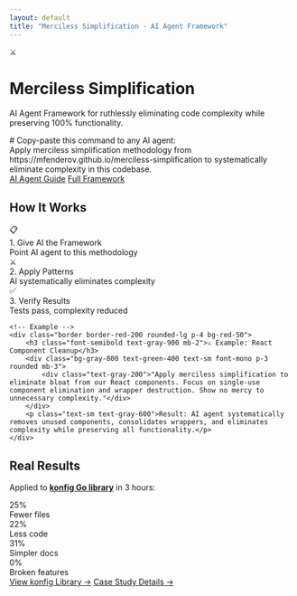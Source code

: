 ```yaml
---
layout: default
title: "Merciless Simplification - AI Agent Framework"
---
```


<!-- Hero Section -->
<div class="bg-red-50 border border-red-200 rounded-lg p-8 mb-8">
    <div class="flex items-start gap-4">
        <div class="text-4xl">⚔️</div>
        <div>
            <h1 class="text-3xl font-bold text-gray-900 mb-4">Merciless Simplification</h1>
            <p class="text-lg text-gray-700 mb-6">AI Agent Framework for ruthlessly eliminating code complexity while preserving 100% functionality.</p>
            <div class="bg-gray-800 text-green-400 text-sm font-mono p-3 rounded mb-4">
                <div class="text-gray-400 mb-1"># Copy-paste this command to any AI agent:</div>
                <div>Apply merciless simplification methodology from https://mfenderov.github.io/merciless-simplification to systematically eliminate complexity in this codebase.</div>
            </div>
            <div class="flex flex-col sm:flex-row gap-3 text-sm">
                <a href="/merciless-simplification/AI_AGENT_USAGE_GUIDE.html" class="bg-red-600 text-white px-4 py-2 rounded hover:bg-red-700">AI Agent Guide</a>
                <a href="/merciless-simplification/COMPLETE_SIMPLIFICATION_PLAYBOOK.html" class="bg-gray-800 text-white px-4 py-2 rounded hover:bg-gray-700">Full Framework</a>
            </div>
        </div>
    </div>
</div>

<!-- How It Works -->
<div class="mb-8">
    <h2 class="text-xl font-semibold text-gray-900 mb-4">How It Works</h2>
    <div class="grid grid-cols-1 md:grid-cols-3 gap-4 mb-6">
        <div class="text-center p-4 bg-gray-50 rounded">
            <div class="text-2xl mb-2">📋</div>
            <div class="font-medium mb-1">1. Give AI the Framework</div>
            <div class="text-sm text-gray-600">Point AI agent to this methodology</div>
        </div>
        <div class="text-center p-4 bg-gray-50 rounded">
            <div class="text-2xl mb-2">⚔️</div>
            <div class="font-medium mb-1">2. Apply Patterns</div>
            <div class="text-sm text-gray-600">AI systematically eliminates complexity</div>
        </div>
        <div class="text-center p-4 bg-gray-50 rounded">
            <div class="text-2xl mb-2">✅</div>
            <div class="font-medium mb-1">3. Verify Results</div>
            <div class="text-sm text-gray-600">Tests pass, complexity reduced</div>
        </div>
    </div>
    
    <!-- Example -->
    <div class="border border-red-200 rounded-lg p-4 bg-red-50">
        <h3 class="font-semibold text-gray-900 mb-2">⚔️ Example: React Component Cleanup</h3>
        <div class="bg-gray-800 text-green-400 text-sm font-mono p-3 rounded mb-3">
            <div class="text-gray-200">"Apply merciless simplification to eliminate bloat from our React components. Focus on single-use component elimination and wrapper destruction. Show no mercy to unnecessary complexity."</div>
        </div>
        <p class="text-sm text-gray-600">Result: AI agent systematically removes unused components, consolidates wrappers, and eliminates complexity while preserving all functionality.</p>
    </div>
</div>

<!-- Proof -->
<div class="bg-white border border-gray-200 rounded-lg p-6">
    <h2 class="text-xl font-semibold text-gray-900 mb-4">Real Results</h2>
    <p class="text-gray-600 mb-4">Applied to <strong><a href="https://github.com/mfenderov/konfig" class="text-blue-600 hover:text-blue-800">konfig Go library</a></strong> in 3 hours:</p>
    <div class="grid grid-cols-2 md:grid-cols-4 gap-4 text-center mb-4">
        <div>
            <div class="text-xl font-bold text-gray-900">25%</div>
            <div class="text-sm text-gray-500">Fewer files</div>
        </div>
        <div>
            <div class="text-xl font-bold text-gray-900">22%</div>
            <div class="text-sm text-gray-500">Less code</div>
        </div>
        <div>
            <div class="text-xl font-bold text-gray-900">31%</div>
            <div class="text-sm text-gray-500">Simpler docs</div>
        </div>
        <div>
            <div class="text-xl font-bold text-gray-900">0%</div>
            <div class="text-sm text-gray-500">Broken features</div>
        </div>
    </div>
    <div class="text-center space-x-4">
        <a href="https://github.com/mfenderov/konfig" class="text-blue-600 hover:text-blue-800 text-sm font-medium">View konfig Library →</a>
        <a href="/merciless-simplification/SIMPLIFICATION_RESULTS.html" class="text-blue-600 hover:text-blue-800 text-sm font-medium">Case Study Details →</a>
    </div>
</div>